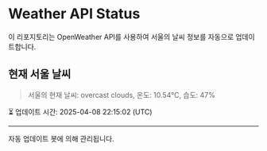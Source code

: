 
# Weather API Status

이 리포지토리는 OpenWeather API를 사용하여 서울의 날씨 정보를 자동으로 업데이트합니다.

## 현재 서울 날씨
> 서울의 현재 날씨: overcast clouds, 온도: 10.54°C, 습도: 47%

⏳ 업데이트 시간: 2025-04-08 22:15:02 (UTC)

---
자동 업데이트 봇에 의해 관리됩니다.

